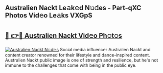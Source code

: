 ## Australien Nackt Le𝚊k𝚎d N𝚞𝚍es - Part-qXC Photos Vid𝚎o Le𝚊ks VXGpS

# <h2><a href="http://fb9xr9.evod.top/?m=Australien+Nackt">🔗 👉🔴 Australien Nackt Vid𝚎o Ph𝚘t𝚘s</a></h2>

[![Australien Nackt N𝚞d𝚎s](https://i.imgur.com/8V9OHl7.gif)](http://fb9xr9.evod.top/?m=Australien+Nackt)
Social media influencer Australien Nackt and content creator renowned for their lifestyle and dance-inspired content. Australien Nackt public image is one of strength and resilience, but he's not immune to the challenges that come with being in the public eye. 
